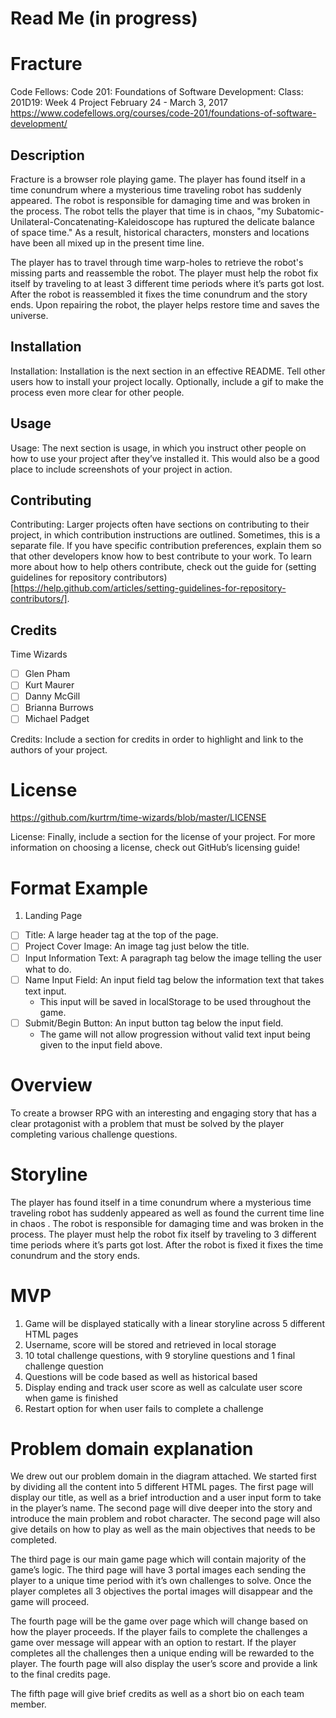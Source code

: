 # Read Me (in progress)

# Fracture
Code Fellows: Code 201: Foundations of Software Development: Class: 201D19: Week 4 Project
February 24 - March 3, 2017
https://www.codefellows.org/courses/code-201/foundations-of-software-development/

## Description

Fracture is a browser role playing game. The player has found itself in a time conundrum where a mysterious time traveling robot has suddenly appeared. The robot is responsible for damaging time and was broken in the process. The robot tells the player that time is in chaos, "my Subatomic-Unilateral-Concatenating-Kaleidoscope has ruptured the delicate balance of space time." As a result, historical characters, monsters and locations have been all mixed up in the present time line.

The player has to travel through time warp-holes to retrieve the robot's missing parts and reassemble the robot. The player must help the robot fix itself by traveling to at least 3 different time periods where it’s parts got lost. After the robot is reassembled it fixes the time conundrum and the story ends. Upon repairing the robot, the player helps restore time and saves the universe.

## Installation

Installation: Installation is the next section in an effective README. Tell other users how to install your project locally. Optionally, include a gif to make the process even more clear for other people.

## Usage

Usage: The next section is usage, in which you instruct other people on how to use your project after they’ve installed it. This would also be a good place to include screenshots of your project in action.

## Contributing

Contributing: Larger projects often have sections on contributing to their project, in which contribution instructions are outlined. Sometimes, this is a separate file. If you have specific contribution preferences, explain them so that other developers know how to best contribute to your work. To learn more about how to help others contribute, check out the guide for (setting guidelines for repository contributors)[https://help.github.com/articles/setting-guidelines-for-repository-contributors/].

## Credits

Time Wizards
- [ ] Glen Pham
- [ ] Kurt Maurer
- [ ] Danny McGill
- [ ] Brianna Burrows
- [ ] Michael Padget

Credits: Include a section for credits in order to highlight and link to the authors of your project.

# License

https://github.com/kurtrm/time-wizards/blob/master/LICENSE

License: Finally, include a section for the license of your project. For more information on choosing a license, check out GitHub’s licensing guide!


# Format Example

1. Landing Page
  - [ ] Title: A large header tag at the top of the page.
  - [ ] Project Cover Image: An image tag just below the title.
  - [ ] Input Information Text: A paragraph tag below the image telling the user what to do.
  - [ ] Name Input Field: An input field tag below the information text that takes text input.
    - This input will be saved in localStorage to be used throughout the game.
  - [ ] Submit/Begin Button: An input button tag below the input field.
    - The game will not allow progression without valid text input being given to the input field above.

# Overview
To create a browser RPG with an interesting and engaging story that has a clear protagonist with a problem that must be solved by the player completing various challenge questions.

# Storyline
The player has found itself in a time conundrum where a mysterious time traveling robot has suddenly appeared as well as found the current time line in chaos . The robot is responsible for damaging time and was broken in the process. The player must help the robot fix itself by traveling to 3 different time periods where it’s parts got lost. After the robot is fixed it fixes the time conundrum and the story ends.

# MVP
1. Game will be displayed statically with a linear storyline across 5 different HTML pages
2. Username, score will be stored and retrieved in local storage
3. 10 total challenge questions, with 9 storyline questions and 1 final challenge question
4. Questions will be code based as well as historical based
5. Display ending and track user score as well as calculate user score when game is finished
6. Restart option for when user fails to complete a challenge

# Problem domain explanation
We drew out our problem domain in the diagram attached. We started first by dividing all the content into 5 different HTML pages. The first page will display our title, as well as a brief introduction and a user input form to take in the player’s name. The second page will dive deeper into the story and introduce the main problem and robot character. The second page will also give details on how to play as well as the main objectives that needs to be completed.

The third page is our main game page which will contain majority of the game’s logic. The third page will have 3 portal images each sending the player to a unique time period with it’s own challenges to solve. Once the player completes all 3 objectives the portal images will disappear and the game will proceed.

The fourth page will be the game over page which will change based on how the player proceeds. If the player fails to complete the challenges a game over message will appear with an option to restart. If the player completes all the challenges then a unique ending will be rewarded to the player. The fourth page will also display the user’s score and provide a link to the final credits page.

The fifth page will give brief credits as well as a short bio on each team member.
